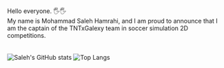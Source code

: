 Hello everyone. 🖐️🖐️<br>
My name is Mohammad Saleh Hamrahi, and I am proud to announce that I am the captain of the TNTxGalexy team in soccer simulation 2D competitions.
<br><br><br>
![Saleh's GitHub stats](https://github-readme-stats.vercel.app/api?username=SalehHamrahi&show_icons=true&theme=cobalt)
![Top Langs](https://github-readme-stats.vercel.app/api/top-langs/?username=SalehHamrahi&theme=cobalt&layout=compact&hide_title=true&exclude_repo=Jupiter-OS&hide=Assembly)

